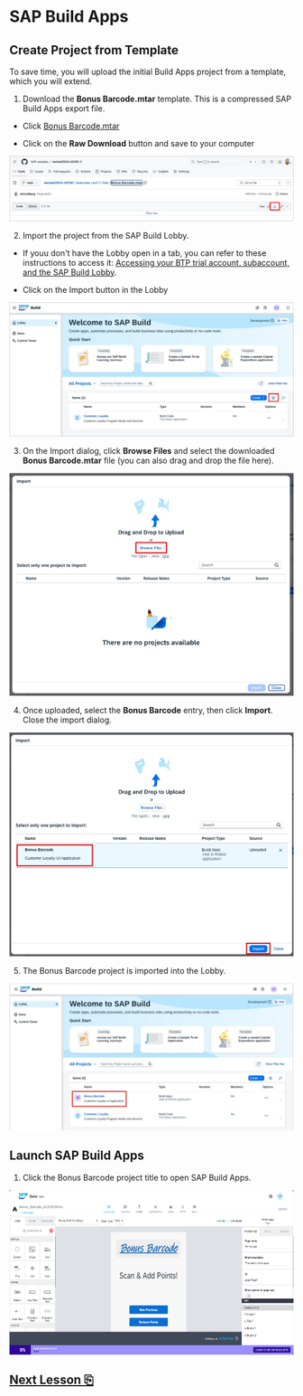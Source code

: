# SAP Build Apps

## Create Project from Template

To save time, you will upload the initial Build Apps project from a template, which you will extend.

1. Download the **Bonus Barcode.mtar** template. This is a compressed SAP Build Apps export file.

- Click [Bonus Barcode.mtar](files/Bonus%20Barcode.mtar)

- Click on the **Raw Download** button and save to your computer

<img src="images/image1.jpg" />

2. Import the project from the SAP Build Lobby. 

- If youu don't have the Lobby open in a tab, you can refer to these instructions to access it: [Accessing your BTP trial account, subaccount, and the SAP Build Lobby](../lobbyaccess/).

- Click on the Import button in the Lobby

<img src="images/image2.jpg" />

3. On the Import dialog, click **Browse Files** and select the downloaded **Bonus Barcode.mtar** file (you can also drag and drop the file here).

<img src="images/image3.jpg" />

4. Once uploaded, select the **Bonus Barcode** entry, then click **Import**. Close the import dialog.

<img src="images/image4.jpg" />

5. The Bonus Barcode project is imported into the Lobby. 

<img src="images/image5.jpg" />

## Launch SAP Build Apps

1. Click the Bonus Barcode project title to open SAP Build Apps.

<img src="images/image3.png" style="width:6.5in;height:3.03472in" />

## [Next Lesson ⎘](../ex3.2/)
